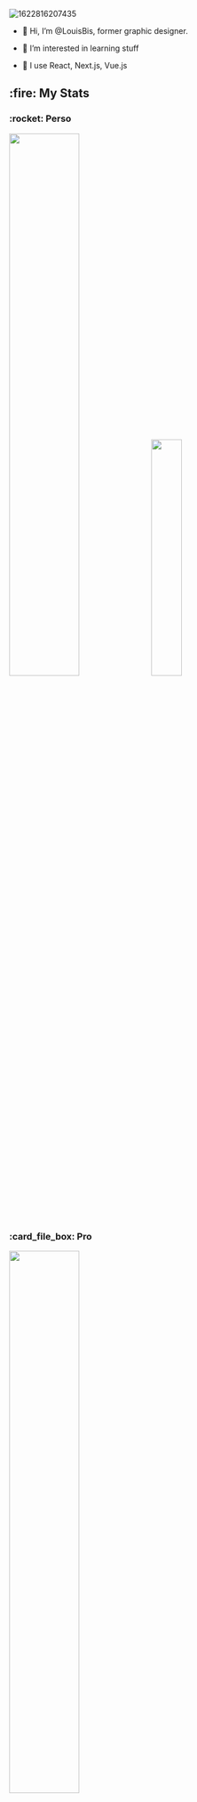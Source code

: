 ![1622816207435](https://user-images.githubusercontent.com/81558396/122246559-effb4380-cec6-11eb-8a45-d49467371dba.jpg)
- 👋 Hi, I’m @LouisBis, former graphic designer.
- 👀 I’m interested in learning stuff
- 🧰 I use React, Next.js, Vue.js

  <div align="center">
<h2>
 :fire: My Stats 
</h2>

<div> 
  <h3>
    :rocket: Perso
  </h3>  
  <img width="50%" src="http://github-readme-streak-stats.herokuapp.com/?user=LouisBis&theme=dracula&date_format=M%20j%5B%2C%20Y%5D&ring=ff3068&fire=ff3068&sideNums=ff3068"></td>
  <img width="33%" src="https://github-readme-stats.vercel.app/api/top-langs/?username=LouisBis&layout=donut&theme=dracula">
</div>
<div>
  <h3>
   :card_file_box: Pro
  </h3>
  <img width="50%" src="http://github-readme-streak-stats.herokuapp.com/?user=MaraisL&theme=dracula&date_format=M%20j%5B%2C%20Y%5D&ring=ff3068&fire=ff3068&sideNums=ff3068">
<div>
</div>
